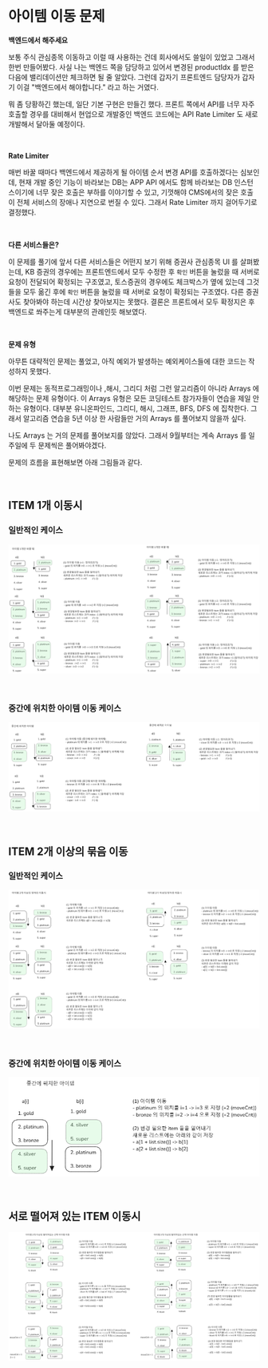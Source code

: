 # 아이템 이동 문제

**백엔드에서 해주세요**<br/>

보통 주식 관심종목 이동하고 이럴 때 사용하는 건데 회사에서도 쓸일이 있었고 그래서 한번 만들어봤다. 사실 나는 백엔드 쪽을 담당하고 있어서 변경된 productIdx 를 받은 다음에 밸리데이션만 체크하면 될 줄 알았다. 그런데 갑자기 프론트엔드 담당자가 갑자기 이걸 "백엔드에서 해야합니다." 라고 하는 거였다.<br/>

뭐 좀 당황하긴 했는데, 일단 기본 구현은 만들긴 했다. 프론트 쪽에서 API를 너무 자주 호출할 경우를 대비해서 현업으로 개발중인 백엔드 코드에는 API Rate Limiter 도 새로 개발해서 달아둘 예정이다. <br/>

<br/>



**Rate Limiter**<br/>

매번 바꿀 때마다 백엔드에서 제공하게 될 아이템 순서 변경 API를 호출하겠다는 심보인데, 현재 개발 중인 기능이 바라보는 DB는 APP API 에서도 함께 바라보는 DB 인스턴스이기에 너무 잦은 호출은 부하를 이야기할 수 있고, 기껏해야 CMS에서의 잦은 호출이 전체 서비스의 장애나 지연으로 번질 수 있다. 그래서 Rate Limiter 까지 걸어두기로 결정했다.<br/>

<br/>



**다른 서비스들은?**<br/>

이 문제를 풀기에 앞서 다른 서비스들은 어떤지 보기 위해 증권사 관심종목 UI 를 살펴봤는데, KB 증권의 경우에는 프론트엔드에서 모두 수정한 후 `확인` 버튼을 눌렀을 때 서버로 요청이 전달되어 확정되는 구조였고, 토스증권의 경우에도 체크박스가 옆에 있는데 그것들을 모두 옮긴 후에 `확인` 버튼을 눌렀을 때 서버로 요청이 확정되는 구조였다. 다른 증권사도 찾아봐야 하는데 시간상 찾아보지는 못했다. 결론은 프론트에서 모두 확정지은 후 백엔드로 쏴주는게 대부분의 관례인듯 해보였다.<br/>

<br/>



**문제 유형**<br/>

아무튼 대략적인 문제는 풀었고, 아직 예외가 발생하는 예외케이스들에 대한 코드는 작성하지 못했다. <br/>

이번 문제는 동적프로그래밍이나 ,해시, 그리디 처럼 그런 알고리즘이 아니라 Arrays 에 해당하는 문제 유형이다. 이 Arrays 유형은 모든 코딩테스트 참가자들이 연습을 제일 안하는 유형이다. 대부분 유니온파인드, 그리디, 해시, 그래프, BFS, DFS 에 집착한다. 그래서 알고리즘 연습을 5년 이상 한 사람들만 거의 Arrays 를 풀어보지 않을까 싶다.<br/>

나도 Arrays 는 거의 문제를 풀어보지를 않았다. 그래서 9월부터는 계속 Arrays 를 일주일에 두 문제씩은 풀어봐야겠다.<br/>

문제의 흐름을 표현해보면 아래 그림들과 같다.<br/>

<br/>



## ITEM 1개 이동시

### 일반적인 케이스

![](./docs/img/move-1-1.png)

<br/>



### 중간에 위치한 아이템 이동 케이스

![](./docs/img/move-1-2.png)

<br/>



## ITEM 2개 이상의 묶음 이동

### 일반적인 케이스

![](./docs/img/move-2-1.png)

<br/>



### 중간에 위치한 아이템 이동 케이스

![](./docs/img/move-2-2.png)

<br/>



## 서로 떨어져 있는 ITEM 이동시

![](./docs/img/move-3.png)

<br/>









